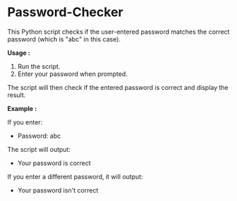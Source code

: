 # **Password-Checker**

This Python script checks if the user-entered password matches the correct password (which is "abc" in this case).

**Usage :**

1. Run the script.
2. Enter your password when prompted.

The script will then check if the entered password is correct and display the result.

**Example :**

If you enter:
- Password: abc

The script will output:
- Your password is correct

If you enter a different password, it will output:
- Your password isn't correct
